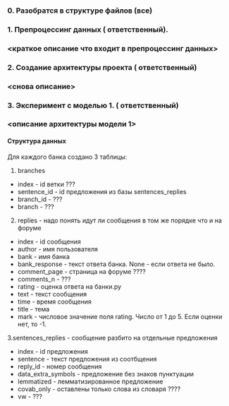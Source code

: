 ### 0. Разобратся в структуре файлов (все)
### 1. Препроцессинг данных (<username> ответственный).
### <краткое описание что входит в препроцессинг данных>
### 2. Создание архитектуры проекта (<username> ответственный)
### <снова описание>
### 3. Эксперимент с моделью 1. (<username> ответственный)
### <описание архитектуры модели 1>
  
    
#### Структура данных
Для каждого банка создано 3 таблицы:
1. branches
  * index - id ветки ???
  * sentence_id - id предложения из базы sentences_replies
  * branch_id - ???
  * branch - ???

2. replies - надо понять идут ли сообщения в том же порядке что и на форуме
  * index - id сообщения
  * author - имя пользователя
  * bank - имя банка
  * bank_response - текст ответа банка. None - если ответа не было.
  * comment_page - страница на форуме ????
  * comments_n - ???
  * rating - оценка ответа на банки.ру
  * text - текст сообщения
  * time - время сообщения
  * title - тема
  * mark - числовое значение поля rating. Число от 1 до 5. Если оценки нет, то -1.

3.sentences_replies - сообщение разбито на отдельные предложения
  * index - id предложения
  * sentence - текст предложения из соотбщения
  * reply_id - номер сообщения
  * data_extra_symbols - предложение без знаков пунктуации
  * lemmatized - лемматизированное предложение
  * covab_only - оставлены только слова из словаря ????
  * vw - ???
